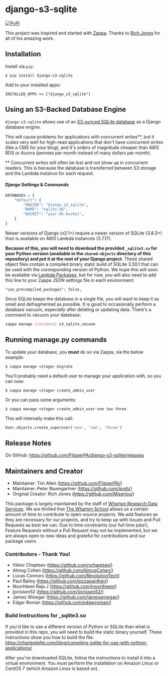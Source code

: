 # django-s3-sqlite

[![PyPI](https://img.shields.io/pypi/v/django-s3-sqlite.svg)](https://pypi.python.org/pypi/django-s3-sqlite)

This project was inspired and started with [Zappa](https://github.com/Miserlou/Zappa). Thanks to [Rich Jones](https://github.com/Miserlou) for all of his amazing work.

## Installation

Install via `pip`:
    
    $ pip install django-s3-sqlite

Add to your installed apps:

    INSTALLED_APPS += ["django_s3_sqlite"]

## Using an S3-Backed Database Engine

`django-s3-sqlite` allows use of an [S3-synced SQLite database](https://blog.zappa.io/posts/s3sqlite-a-serverless-relational-database) as a Django database engine.

This will cause problems for applications with concurrent writes**, but it scales very well for high-read applications that don't have concurrent writes (like a CMS for your blog), and it's orders of magnitude cheaper than AWS RDS or Aurora (pennies per month instead of many dollars per month).

** Concurrent writes will often be lost and not show up in concurrent readers. This is because the database is transferred between S3 storage and the Lambda instance for each request.

#### Django Settings & Commands

```python
DATABASES = {
    "default": {
        "ENGINE": "django_s3_sqlite",
        "NAME": "sqlite.db",
        "BUCKET": "your-db-bucket",
    }
}
```

Newer versions of Django (v2.1+) require a newer version of SQLite (3.8.3+) than is available on AWS Lambda instances (3.7.17).

**Because of this, you will need to download the provided `_sqlite3.so` for your Python version (available in the `shared-objects` directory of this repository) and put it at the root of your Django project.** These shared object files contain a compiled binary static build of SQLite 3.30.1 that can be used with the corresponding version of Python. We hope this will soon be available via [Lambda Packages](https://github.com/Miserlou/lambda-packages), but for now, you will also need to add this line to your Zappa JSON settings file in each environment:

```
"use_precompiled_packages": false,
```

Since SQLite keeps the database in a single file, you will want to keep it as small and defragmented as possible. It is good to occasionally perform a database vacuum, especially after deleting or updating data. There's a command to vacuum your database:

```bash
zappa manage [instance] s3_sqlite_vacuum
```

## Running manage.py commands

To update your database, you **must** do so via Zappa, via the below example:

    $ zappa manage <stage> migrate


You'll probably need a default user to manage your application with, so you can now:

    $ zappa manage <stage> create_admin_user

Or you can pass some arguments:
   
    $ zappa manage <stage> create_admin_user one two three

This will internally make this call:

```python
User.objects.create_superuser('one', 'two', 'three')
```

## Release Notes

On GitHub: https://github.com/FlipperPA/django-s3-sqlite/releases

## Maintainers and Creator

* Maintainer: Tim Allen (https://github.com/FlipperPA/)
* Maintainer: Peter Baumgartner (https://github.com/ipmb/)
* Original Creator: Rich Jones (https://github.com/Miserlou/)

This package is largely maintained by the staff of [Wharton Research Data Services](https://wrds.wharton.upenn.edu/). We are thrilled that [The Wharton School](https://www.wharton.upenn.edu/) allows us a certain amount of time to contribute to open-source projects. We add features as they are necessary for our projects, and try to keep up with Issues and Pull Requests as best we can. Due to time constraints (our full time jobs!), Feature Requests without a Pull Request may not be implemented, but we are always open to new ideas and grateful for contributions and our package users.

### Contributors - Thank You!

* Viktor Chaptsev (https://github.com/vchaptsev/)
* Almog Cohen (https://github.com/AlmogCohen/)
* Lucas Connors (https://github.com/RevolutionTech)
* Paul Bailey (https://github.com/pizzapanther/)
* Noorhteen Raja J (https://github.com/jnoortheen/)
* jjorissen52 (https://github.com/jjorissen52/)
* James Winegar (https://github.com/jameswinegar/)
* Edgar Roman (https://github.com/edgarroman/)

### Build Instructions for _sqlite3.so

If you'd like to use a different version of Python or SQLite than what is provided in this repo, you will need to build the static binary yourself. These instructions show you how to build the file: https://charlesleifer.com/blog/compiling-sqlite-for-use-with-python-applications/

After you've downloaded SQLite, follow the instructions to install it into a virtual environment. You must perform the installation on Amazon Linux or CentOS 7 (which Amazon Linux is based on).
